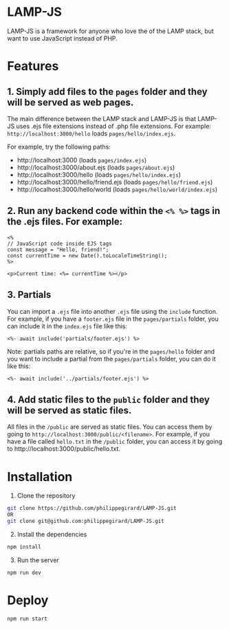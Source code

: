 # LAMP-JS

LAMP-JS is a framework for anyone who love the of the LAMP stack, but want to use JavaScript instead of PHP.

# Features

## 1. Simply add files to the `pages` folder and they will be served as web pages.

The main difference between the LAMP stack and LAMP-JS is that LAMP-JS uses .ejs file extensions instead of .php file extensions. 
For example: `http://localhost:3000/hello` loads `pages/hello/index.ejs`.

For example, try the following paths:
* http://localhost:3000 (loads `pages/index.ejs`)
* http://localhost:3000/about.ejs (loads `pages/about.ejs`)
* http://localhost:3000/hello (loads `pages/hello/index.ejs`)
* http://localhost:3000/hello/friend.ejs (loads `pages/hello/friend.ejs`)
* http://localhost:3000/hello/world (loads `pages/hello/world/index.ejs`)

## 2. Run any backend code within the `<% %>` tags in the .ejs files. For example:

```ejs
<%
// JavaScript code inside EJS tags
const message = "Hello, friend!";
const currentTime = new Date().toLocaleTimeString();
%>

<p>Current time: <%= currentTime %></p>
```
## 3. Partials

You can import a `.ejs` file into another `.ejs` file using the `include` function.
For example, if you have a `footer.ejs` file in the `pages/partials` folder, you can include it in the `index.ejs` file like this:

```ejs
<%- await include('partials/footer.ejs') %>
```

Note: partials paths are relative, so if you're in the `pages/hello` folder and you want to include a partial from the `pages/partials` folder, you can do it like this:

```ejs
<%- await include('../partials/footer.ejs') %>
```
    

## 4. Add static files to the `public` folder and they will be served as static files.

All files in the `/public` are served as static files. 
You can access them by going to `http://localhost:3000/public/<filename>`. 
For example, if you have a file called `hello.txt` in the `/public` folder, you can access it by going to http://localhost:3000/public/hello.txt.

# Installation

1. Clone the repository

```sh
git clone https://github.com/philippegirard/LAMP-JS.git
OR
git clone git@github.com:philippegirard/LAMP-JS.git
```

2. Install the dependencies

```sh
npm install
```

3. Run the server

```sh
npm run dev
```

# Deploy

```
npm run start
```